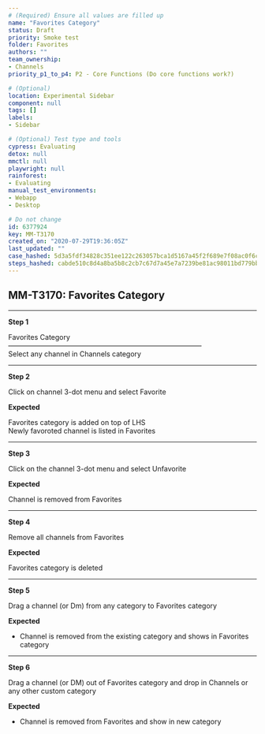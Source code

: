 ```yaml
---
# (Required) Ensure all values are filled up
name: "Favorites Category"
status: Draft
priority: Smoke test
folder: Favorites
authors: ""
team_ownership: 
- Channels
priority_p1_to_p4: P2 - Core Functions (Do core functions work?)

# (Optional)
location: Experimental Sidebar
component: null
tags: []
labels: 
- Sidebar

# (Optional) Test type and tools
cypress: Evaluating
detox: null
mmctl: null
playwright: null
rainforest: 
- Evaluating
manual_test_environments: 
- Webapp
- Desktop

# Do not change
id: 6377924
key: MM-T3170
created_on: "2020-07-29T19:36:05Z"
last_updated: ""
case_hashed: 5d3a5fdf34828c351ee122c263057bca1d5167a45f2f689e7f08ac0f6c93d8c0e8cfa7df25d7ce6ea50b5c0c0a377e38
steps_hashed: cabde510c8d4a8ba5b8c2cb7c67d7a45e7a7239be81ac98011bd779bbc47279f8da38640298a9bb16a4cea8ef4d92b79
---
```


<!-- (Auto-generated) Based on frontmatter's "key" and "name" -->

## MM-T3170: Favorites Category

---

**Step 1**

Favorites Category\
————————————————————————————\
Select any channel in Channels category

---

**Step 2**

Click on channel 3-dot menu and select Favorite

**Expected**

Favorites category is added on top of LHS\
Newly favoroted channel is listed in Favorites

---

**Step 3**

Click on the channel 3-dot menu and select Unfavorite

**Expected**

Channel is removed from Favorites

---

**Step 4**

Remove all channels from Favorites

**Expected**

Favorites category is deleted

---

**Step 5**

Drag a channel (or Dm) from any category to Favorites category

**Expected**

- Channel is removed from the existing category and shows in Favorites category

---

**Step 6**

Drag a channel (or DM) out of Favorites category and drop in Channels or any other custom category

**Expected**

- Channel is removed from Favorites and show in new category
